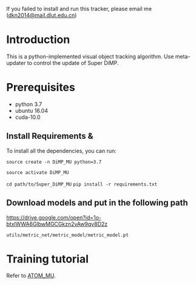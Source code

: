 
If you failed to install and run this tracker, please email me (<dkn2014@mail.dlut.edu.cn>)

# Introduction

This is a python-implemented visual object tracking algorithm. Use meta-updater to control the update of Super DiMP.

# Prerequisites

* python 3.7
* ubuntu 16.04
* cuda-10.0

## Install Requirements & 
To install all the dependencies, you can run:

`
source create -n DiMP_MU python=3.7
`

`
source activate DiMP_MU
`

`
cd path/to/Super_DiMP_MU
`
`
pip install -r requirements.txt
`
## Download models and put in the following path
https://drive.google.com/open?id=1o-btxlWWA6GlbwMGCGkzn2vAw9qv8D2z

 `utils/metric_net/metric_model/metric_model.pt`


# Training tutorial
Refer to [ATOM_MU](https://github.com/Daikenan/LTMU/tree/master/ATOM_MU).
